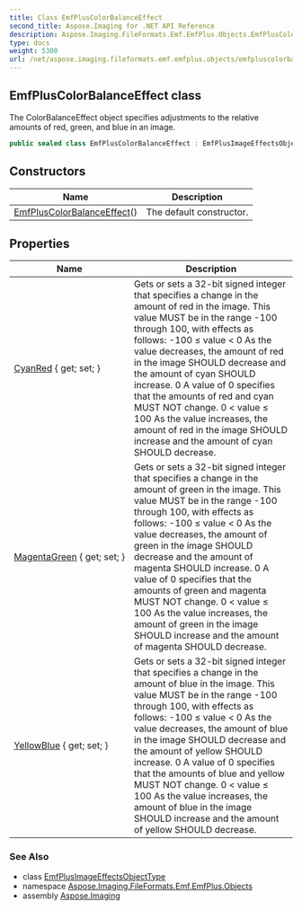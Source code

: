 ```yaml
---
title: Class EmfPlusColorBalanceEffect
second_title: Aspose.Imaging for .NET API Reference
description: Aspose.Imaging.FileFormats.Emf.EmfPlus.Objects.EmfPlusColorBalanceEffect class. The ColorBalanceEffect object specifies adjustments to the relative amounts of red green and blue in an image
type: docs
weight: 5300
url: /net/aspose.imaging.fileformats.emf.emfplus.objects/emfpluscolorbalanceeffect/
---
```

## EmfPlusColorBalanceEffect class

The ColorBalanceEffect object specifies adjustments to the relative amounts of red, green, and blue in an image.

```csharp
public sealed class EmfPlusColorBalanceEffect : EmfPlusImageEffectsObjectType
```

## Constructors

| Name | Description |
| --- | --- |
| [EmfPlusColorBalanceEffect](emfpluscolorbalanceeffect/)() | The default constructor. |

## Properties

| Name | Description |
| --- | --- |
| [CyanRed](../../aspose.imaging.fileformats.emf.emfplus.objects/emfpluscolorbalanceeffect/cyanred/) { get; set; } | Gets or sets a 32-bit signed integer that specifies a change in the amount of red in the image. This value MUST be in the range -100 through 100, with effects as follows: -100 ≤ value &lt; 0 As the value decreases, the amount of red in the image SHOULD decrease and the amount of cyan SHOULD increase. 0 A value of 0 specifies that the amounts of red and cyan MUST NOT change. 0 &lt; value ≤ 100 As the value increases, the amount of red in the image SHOULD increase and the amount of cyan SHOULD decrease. |
| [MagentaGreen](../../aspose.imaging.fileformats.emf.emfplus.objects/emfpluscolorbalanceeffect/magentagreen/) { get; set; } | Gets or sets a 32-bit signed integer that specifies a change in the amount of green in the image. This value MUST be in the range -100 through 100, with effects as follows: -100 ≤ value &lt; 0 As the value decreases, the amount of green in the image SHOULD decrease and the amount of magenta SHOULD increase. 0 A value of 0 specifies that the amounts of green and magenta MUST NOT change. 0 &lt; value ≤ 100 As the value increases, the amount of green in the image SHOULD increase and the amount of magenta SHOULD decrease. |
| [YellowBlue](../../aspose.imaging.fileformats.emf.emfplus.objects/emfpluscolorbalanceeffect/yellowblue/) { get; set; } | Gets or sets a 32-bit signed integer that specifies a change in the amount of blue in the image. This value MUST be in the range -100 through 100, with effects as follows: -100 ≤ value &lt; 0 As the value decreases, the amount of blue in the image SHOULD decrease and the amount of yellow SHOULD increase. 0 A value of 0 specifies that the amounts of blue and yellow MUST NOT change. 0 &lt; value ≤ 100 As the value increases, the amount of blue in the image SHOULD increase and the amount of yellow SHOULD decrease. |

### See Also

* class [EmfPlusImageEffectsObjectType](../emfplusimageeffectsobjecttype/)
* namespace [Aspose.Imaging.FileFormats.Emf.EmfPlus.Objects](../../aspose.imaging.fileformats.emf.emfplus.objects/)
* assembly [Aspose.Imaging](../../)


